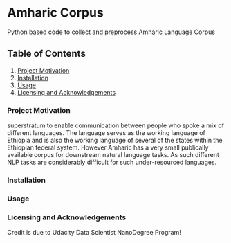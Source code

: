 # Amharic Corpus
Python based code to collect and preprocess Amharic Language Corpus


## Table of Contents
1. [Project Motivation](###project-motivation)
3. [Installation](###Installation)
4. [Usage](###Usage)
5. [Licensing and Acknowledgements](###Licensing-and-Acknowledgements)



### Project Motivation
superstratum to enable communication between people who spoke a mix of different languages. The language serves as the working language of Ethiopia and is also the working language of several of the states within the Ethiopian federal system. However Amharic has a very small publically available corpus for downstream natural language tasks. As such different NLP tasks are considerably difficult for such under-resourced languages.

### Installation


### Usage


### Licensing and Acknowledgements
Credit is due to Udacity Data Scientist NanoDegree Program!